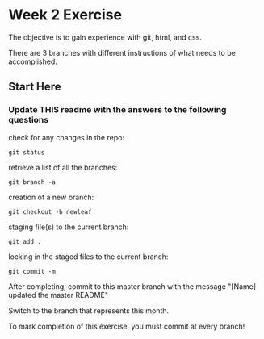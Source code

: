 # Week 2 Exercise

The objective is to gain experience with git, html, and css.

There are 3 branches with different instructions of what needs to be accomplished.

## Start Here

### Update THIS readme with the answers to the following questions

check for any changes in the repo:

```git
git status
```

retrieve a list of all the branches:

```git
git branch -a
```

creation of a new branch:

```git
git checkout -b newleaf
```

staging file(s) to the current branch:

```git
git add .
```

locking in the staged files to the current branch:

```git
git commit -m
```

After completing, commit to this master branch with the message "[Name] updated the master README"

Switch to the branch that represents this month.

To mark completion of this exercise, you must commit at every branch!
